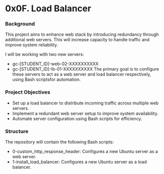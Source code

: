 # 0x0F. Load Balancer

### Background

This project aims to enhance web stack by introducing redundancy through additional web servers. This will increase capacity to handle traffic and improve system reliability.

I will be working with two new servers:

* gc-[STUDENT_ID]-web-02-XXXXXXXXXX
* gc-[STUDENT_ID]-lb-01-XXXXXXXXXX
The primary goal is to configure these servers to act as a web server and load balancer respectively, using Bash scriptsfor automation.

### Project Objectives

* Set up a load balancer to distribute incoming traffic across multiple web servers.
* Implement a redundant web server setup to improve system availability.
* Automate server configuration using Bash scripts for efficiency.

### Structure

The repository will contain the following Bash scripts:
* 0-custom_http_response_header: Configures a new Ubuntu server as a web server.
* 1-install_load_balancer: Configures a new Ubuntu server as a load balancer.


